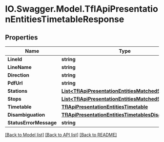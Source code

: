 # IO.Swagger.Model.TflApiPresentationEntitiesTimetableResponse
## Properties

Name | Type | Description | Notes
------------ | ------------- | ------------- | -------------
**LineId** | **string** |  | [optional] 
**LineName** | **string** |  | [optional] 
**Direction** | **string** |  | [optional] 
**PdfUrl** | **string** |  | [optional] 
**Stations** | [**List&lt;TflApiPresentationEntitiesMatchedStop&gt;**](TflApiPresentationEntitiesMatchedStop.md) |  | [optional] 
**Stops** | [**List&lt;TflApiPresentationEntitiesMatchedStop&gt;**](TflApiPresentationEntitiesMatchedStop.md) |  | [optional] 
**Timetable** | [**TflApiPresentationEntitiesTimetable**](TflApiPresentationEntitiesTimetable.md) |  | [optional] 
**Disambiguation** | [**TflApiPresentationEntitiesTimetablesDisambiguation**](TflApiPresentationEntitiesTimetablesDisambiguation.md) |  | [optional] 
**StatusErrorMessage** | **string** |  | [optional] 

[[Back to Model list]](../README.md#documentation-for-models) [[Back to API list]](../README.md#documentation-for-api-endpoints) [[Back to README]](../README.md)

